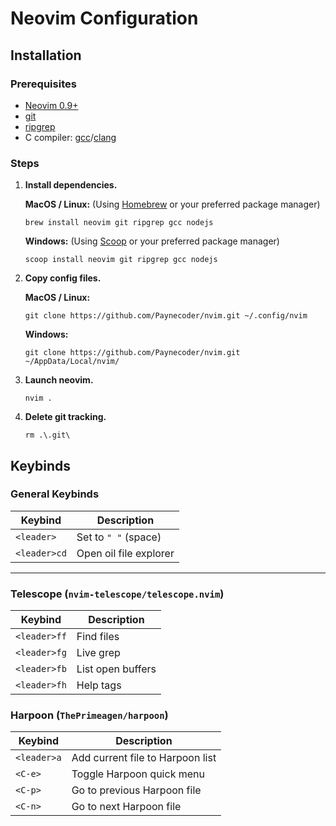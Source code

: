 # Neovim Configuration

## Installation
    
### Prerequisites
- [Neovim 0.9+](https://neovim.io/)
- [git](https://git-scm.com/)
- [ripgrep](https://github.com/BurntSushi/ripgrep)
- C compiler: [gcc](https://gcc.gnu.org/git.html)/[clang](https://clang.llvm.org/)

### Steps

1. **Install dependencies.**
    
    **MacOS / Linux:** (Using [Homebrew](https://brew.sh/) or your preferred package manager)
    ```
    brew install neovim git ripgrep gcc nodejs
    ```

    **Windows:** (Using [Scoop](https://scoop.sh/) or your preferred package manager)
    ```
    scoop install neovim git ripgrep gcc nodejs
    ```

2. **Copy config files.**

    **MacOS / Linux:**
    ```
    git clone https://github.com/Paynecoder/nvim.git ~/.config/nvim  
    ```

    **Windows:**
    ```
    git clone https://github.com/Paynecoder/nvim.git ~/AppData/Local/nvim/  
    ```

3. **Launch neovim.**
   ```
   nvim .
   ```

4. **Delete git tracking.** 
   ```
   rm .\.git\ 
   ```

## Keybinds

### General Keybinds

| Keybind        | Description                          |
| -------------- | ------------------------------------ |
| `<leader>`     | Set to `" "` (space)                 |
| `<leader>cd`   | Open oil file explorer             | 

---

### Telescope (`nvim-telescope/telescope.nvim`)

| Keybind        | Description                  |
| -------------- | --------------------------- |
| `<leader>ff`   | Find files                  |
| `<leader>fg`   | Live grep                   |
| `<leader>fb`   | List open buffers           |
| `<leader>fh`   | Help tags                   |

### Harpoon (`ThePrimeagen/harpoon`)

| Keybind        | Description                               |
| -------------- | ----------------------------------------- |
| `<leader>a`    | Add current file to Harpoon list          |
| `<C-e>`        | Toggle Harpoon quick menu                 |
| `<C-p>`        | Go to previous Harpoon file               |
| `<C-n>`        | Go to next Harpoon file                   |
